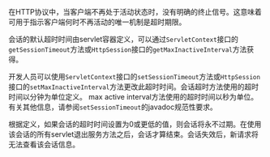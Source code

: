 在HTTP协议中，当客户端不再处于活动状态时，没有明确的终止信号。这意味着可用于指示客户端何时不再活动的唯一机制是超时期限。

会话的默认超时时间由servlet容器定义，可以通过`ServletContext`接口的`getSessionTimeout`方法或`HttpSession`接口的`getMaxInactiveInterval`方法获得。

开发人员可以使用`ServletContext`接口的`setSessionTimeout`方法或`HttpSession`接口的`setMaxInactiveInterval`方法更改此超时时间。会话超时方法使用的超时时间以分钟为单位定义。
max active interval方法使用的超时时间以秒为单位。有关其他信息，请参阅`setSessionTimeout`的javadoc规范性要求。

根据定义，如果会话的超时时间设置为0或更低的值，则会话将永不过期。在使用该会话的所有servlet退出服务方法之后，会话才算结束。会话失效后，新请求将无法查看该会话信息。